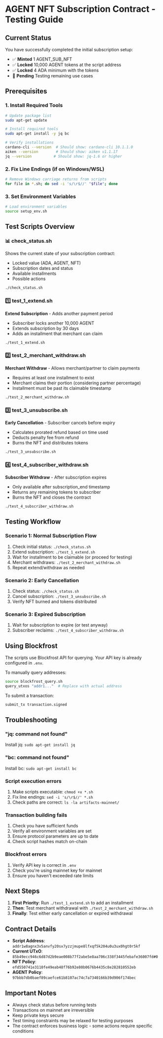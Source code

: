 # AGENT NFT Subscription Contract - Testing Guide

## Current Status
You have successfully completed the initial subscription setup:
- ✅ **Minted** 1 AGENT_SUB_NFT 
- ✅ **Locked** 10,000 AGENT tokens at the script address
- ✅ **Locked** 4 ADA minimum with the tokens
- 🚧 **Pending** Testing remaining use cases

## Prerequisites

### 1. Install Required Tools
```bash
# Update package list
sudo apt-get update

# Install required tools
sudo apt-get install -y jq bc

# Verify installations
cardano-cli --version  # Should show: cardano-cli 10.1.1.0
aiken --version        # Should show: aiken v1.1.17
jq --version          # Should show: jq-1.6 or higher
```

### 2. Fix Line Endings (if on Windows/WSL)
```bash
# Remove Windows carriage returns from scripts
for file in *.sh; do sed -i 's/\r$//' "$file"; done
```

### 3. Set Environment Variables
```bash
# Load environment variables
source setup_env.sh
```

## Test Scripts Overview

### 📊 check_status.sh
Shows the current state of your subscription contract:
- Locked value (ADA, AGENT, NFT)
- Subscription dates and status
- Available installments
- Possible actions

```bash
./check_status.sh
```

### 1️⃣ test_1_extend.sh
**Extend Subscription** - Adds another payment period
- Subscriber locks another 10,000 AGENT
- Extends subscription by 30 days
- Adds an installment that merchant can claim

```bash
./test_1_extend.sh
```

### 2️⃣ test_2_merchant_withdraw.sh
**Merchant Withdraw** - Allows merchant/partner to claim payments
- Requires at least one installment to exist
- Merchant claims their portion (considering partner percentage)
- Installment must be past its claimable timestamp

```bash
./test_2_merchant_withdraw.sh
```

### 3️⃣ test_3_unsubscribe.sh
**Early Cancellation** - Subscriber cancels before expiry
- Calculates prorated refund based on time used
- Deducts penalty fee from refund
- Burns the NFT and distributes tokens

```bash
./test_3_unsubscribe.sh
```

### 4️⃣ test_4_subscriber_withdraw.sh
**Subscriber Withdraw** - After subscription expires
- Only available after subscription_end timestamp
- Returns any remaining tokens to subscriber
- Burns the NFT and closes the contract

```bash
./test_4_subscriber_withdraw.sh
```

## Testing Workflow

### Scenario 1: Normal Subscription Flow
1. Check initial status: `./check_status.sh`
2. Extend subscription: `./test_1_extend.sh`
3. Wait for installment to be claimable (or proceed for testing)
4. Merchant withdraws: `./test_2_merchant_withdraw.sh`
5. Repeat extend/withdraw as needed

### Scenario 2: Early Cancellation
1. Check status: `./check_status.sh`
2. Cancel subscription: `./test_3_unsubscribe.sh`
3. Verify NFT burned and tokens distributed

### Scenario 3: Expired Subscription
1. Wait for subscription to expire (or test anyway)
2. Subscriber reclaims: `./test_4_subscriber_withdraw.sh`

## Using Blockfrost

The scripts use Blockfrost API for querying. Your API key is already configured in `.env`.

To manually query addresses:
```bash
source blockfrost_query.sh
query_utxos "addr1..."  # Replace with actual address
```

To submit a transaction:
```bash
submit_tx transaction.signed
```

## Troubleshooting

### "jq: command not found"
Install jq: `sudo apt-get install jq`

### "bc: command not found"  
Install bc: `sudo apt-get install bc`

### Script execution errors
1. Make scripts executable: `chmod +x *.sh`
2. Fix line endings: `sed -i 's/\r$//' *.sh`
3. Check paths are correct: `ls -la artifacts-mainnet/`

### Transaction building fails
1. Check you have sufficient funds
2. Verify all environment variables are set
3. Ensure protocol parameters are up to date
4. Check script hashes match on-chain

### Blockfrost errors
1. Verify API key is correct in `.env`
2. Check you're using mainnet key for mainnet
3. Ensure you haven't exceeded rate limits

## Next Steps

1. **First Priority**: Run `./test_1_extend.sh` to add an installment
2. **Then**: Test merchant withdrawal with `./test_2_merchant_withdraw.sh`
3. **Finally**: Test either early cancellation or expired withdrawal

## Contract Details

- **Script Address**: `addr1w8agnx3v5anvfy20sx7yzzjmupe8lfxqf5k204u0u3ux0hgt0r5kf`
- **Current UTxO**: `85b49ecc946c6d87d2b9eae008b77f2abe5e8aa706c338f3445febafe36007fd#0`
- **NFT Policy**: `efd550741e3110fe49eab48f76b92e80b0676b4435c8e282810552eb`
- **AGENT Policy**: `97bbb7db0baef89caefce61b8107ac74c7a7340166b39d906f174bec`

## Important Notes

- Always check status before running tests
- Transactions on mainnet are irreversible
- Keep private keys secure
- Test timing constraints may be relaxed for testing purposes
- The contract enforces business logic - some actions require specific conditions 